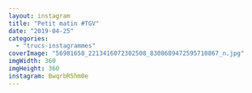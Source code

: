 ```yaml
---
layout: instagram
title: "Petit matin #TGV"
date: "2019-04-25"
categories: 
  - "trucs-instagrammes"
coverImage: "56981658_2213416072302508_8308689472595710867_n.jpg"
imgWidth: 360
imgHeight: 360
instagram: BwqrbR5hm0e
---
```

